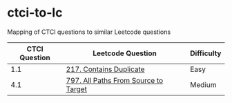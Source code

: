 # ctci-to-lc
Mapping of CTCI questions to similar Leetcode questions

|  CTCI Question 	| Leetcode Question  | Difficulty |
|---							|---								|---				|
| 1.1 | [217. Contains Duplicate](https://leetcode.com/problems/contains-duplicate/) | Easy |
| 4.1 | [797. All Paths From Source to Target](https://leetcode.com/problems/all-paths-from-source-to-target/) | Medium |
